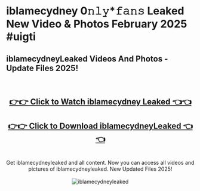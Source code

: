 # iblamecydney 0𝚗𝚕𝚢*𝚏𝚊𝚗𝚜 Leaked New Video & Photos February 2025 #uigti

<h2>iblamecydneyLeaked Videos And Photos - Update Files 2025!</h2>
<br>
<div align="center">
<h2><a href="https://mediaupload.pro?title=iblamecydney&ref=11F" rel="nofollow">👉👉 Click to Watch iblamecydney Leaked 👈👈</a></h2>
<h2><a href="https://mediaupload.pro?title=iblamecydney&ref=11F" rel="nofollow">👉👉 Click to Download iblamecydneyLeaked 👈👈</a></h2>
<br>
Get iblamecydneyleaked and all content. Now you can access all videos and pictures of iblamecydneyleaked. New Updated Files 2025!
<br>
<br>
<a href="https://mediaupload.pro?title=iblamecydney&ref=11F" rel="nofollow" data-target="animated-image.originalLink"><img src="https://i.ibb.co/Gkj2r4b/banner.png" alt="iblamecydneyleaked" style="max-width: 100%; display: inline-block;" data-target="animated-image.originalImage"></a>
</div>
<br>

